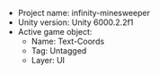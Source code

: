 <!-- UNITY CODE ASSIST INSTRUCTIONS START -->
- Project name: infinity-minesweeper
- Unity version: Unity 6000.2.2f1
- Active game object:
  - Name: Text-Coords
  - Tag: Untagged
  - Layer: UI
<!-- UNITY CODE ASSIST INSTRUCTIONS END -->